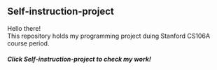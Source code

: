 ## Self-instruction-project
Hello there!\
This repository holds my programming project duing Stanford CS106A course period.

##### Click *Self-instruction-project* to check my work!
